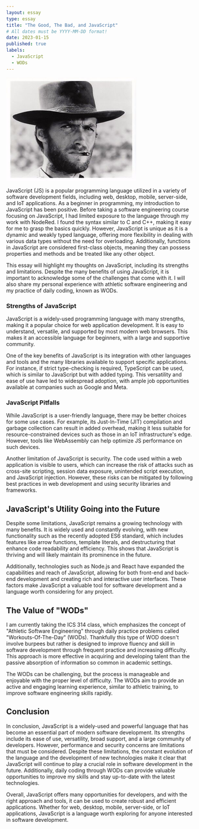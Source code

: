 ```yaml
---
layout: essay
type: essay
title: "The Good, The Bad, and JavaScript"
# All dates must be YYYY-MM-DD format!
date: 2023-01-15
published: true
labels:
  - JavaScript
  - WODs
---
```


<img width="350px" class="rounded float-start pe-4" src="/img/essayPics/clint_eastwood_tgtbtu.jpg">

JavaScript (JS) is a popular programming language utilized in a variety of software development fields, including web, desktop, mobile, server-side, and IoT applications.  As a beginner in programming, my introduction to JavaScript has been positive.  Before taking a software engineering course focusing on JavaScript, I had limited exposure to the language through my work with NodeRed.  I found the syntax similar to C and C++, making it easy for me to grasp the basics quickly.  However, JavaScript is unique as it is a dynamic and weakly typed language, offering more flexibility in dealing with various data types without the need for overloading.  Additionally, functions in JavaScript are considered first-class objects, meaning they can possess properties and methods and be treated like any other object.

This essay will highlight my thoughts on JavaScript, including its strengths and limitations.  Despite the many benefits of using JavaScript, it is important to acknowledge some of the challenges that come with it.  I will also share my personal experience with athletic software engineering and my practice of daily coding, known as WODs.

### Strengths of JavaScript
JavaScript is a widely-used programming language with many strengths, making it a popular choice for web application development.  It is easy to understand, versatile, and supported by most modern web browsers.  This makes it an accessible language for beginners, with a large and supportive community.

One of the key benefits of JavaScript is its integration with other languages and tools and the many libraries available to support specific applications.  For instance, if strict type-checking is required, TypeScript can be used, which is similar to JavaScript but with added typing.  This versatility and ease of use have led to widespread adoption, with ample job opportunities available at companies such as Google and Meta.

### JavaScript Pitfalls
While JavaScript is a user-friendly language, there may be better choices for some use cases.  For example, its Just-In-Time (JIT) compilation and garbage collection can result in added overhead, making it less suitable for resource-constrained devices such as those in an IoT infrastructure's edge.  However, tools like WebAssembly can help optimize JS performance on such devices.

Another limitation of JavaScript is security.  The code used within a web application is visible to users, which can increase the risk of attacks such as cross-site scripting, session data exposure, unintended script execution, and JavaScript injection.  However, these risks can be mitigated by following best practices in web development and using security libraries and frameworks.

## JavaScript's Utility Going into the Future
Despite some limitations, JavaScript remains a growing technology with many benefits.  It is widely used and constantly evolving, with new functionality such as the recently adopted ES6 standard, which includes features like arrow functions, template literals, and destructuring that enhance code readability and efficiency.  This shows that JavaScript is thriving and will likely maintain its prominence in the future.

Additionally, technologies such as Node.js and React have expanded the capabilities and reach of JavaScript, allowing for both front-end and back-end development and creating rich and interactive user interfaces.  These factors make JavaScript a valuable tool for software development and a language worth considering for any project.

## The Value of "WODs"
I am currently taking the ICS 314 class, which emphasizes the concept of "Athletic Software Engineering" through daily practice problems called "Workouts-Of-The-Day" (WODs).  Thankfully this type of WOD doesn't involve burpees but rather is designed to improve fluency and skill in software development through frequent practice and increasing difficulty.  This approach is more effective in acquiring and developing talent than the passive absorption of information so common in academic settings.

The WODs can be challenging, but the process is manageable and enjoyable with the proper level of difficulty.  The WODs aim to provide an active and engaging learning experience, similar to athletic training, to improve software engineering skills rapidly.

## Conclusion
In conclusion, JavaScript is a widely-used and powerful language that has become an essential part of modern software development.  Its strengths include its ease of use, versatility, broad support, and a large community of developers.  However, performance and security concerns are limitations that must be considered.  Despite these limitations, the constant evolution of the language and the development of new technologies make it clear that JavaScript will continue to play a crucial role in software development in the future.  Additionally, daily coding through WODs can provide valuable opportunities to improve my skills and stay up-to-date with the latest technologies.

Overall, JavaScript offers many opportunities for developers, and with the right approach and tools, it can be used to create robust and efficient applications.  Whether for web, desktop, mobile, server-side, or IoT applications, JavaScript is a language worth exploring for anyone interested in software development.

